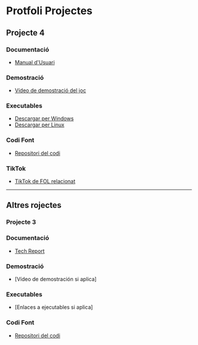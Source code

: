# Protfoli Projectes

## Projecte 4

### Documentació

- [Manual d'Usuari](https://docs.google.com/document/d/1j-MgLMBubWbzjcbLy2urX9RNEipy6LXtMXCrAfXl8zE/edit?usp=sharing)


### Demostració

- [Vídeo de demostració del joc](https://www.youtube.com/watch?v=m98aDo19l98)

### Executables

- [Descargar per Windows](https://drive.google.com/file/d/1BV5VRdx1g7RGHs0aYsp2VpeX-VhBFsVy/view?usp=sharing)
- [Descargar per Linux](https://drive.google.com/file/d/1VmgVjpdNxa_yro2Jn4ObUwvetiCO14v5/view?usp=sharing)
                         

### Codi Font

- [Repositori del codi](https://gitlab.com/rodo.leon.marc/recuperacio-projecte4.git)

### TikTok

- [TikTok de FOL relacionat](https://www.tiktok.com/@user9814061405971/video/7449507775551474976)

---

## Altres rojectes

### Projecte 3

### Documentació

- [Tech Report](https://docs.google.com/document/d/1QZ8t-JUs2w1KfCpVMuIdq4GD5ia5o_5_mTlxQPp9KHw/edit?tab=t.0#heading=h.nohbpru4oi53)

### Demostració

- [Vídeo de demostración si aplica]

### Executables

- [Enlaces a ejecutables si aplica]

### Codi Font

- [Repositori del codi](https://gitlab.com/rodo.leon.marc/recuperacio-projecte-3.git)
